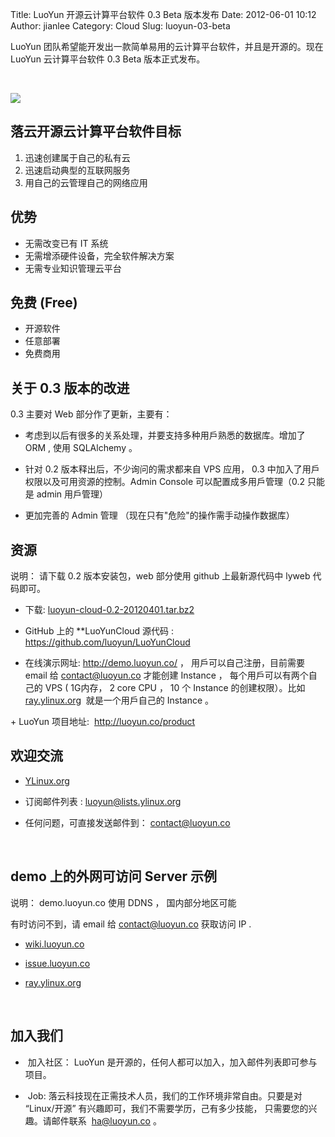 Title: LuoYun 开源云计算平台软件 0.3 Beta 版本发布
Date: 2012-06-01 10:12
Author: jianlee
Category: Cloud
Slug: luoyun-03-beta

LuoYun 团队希望能开发出一款简单易用的云计算平台软件，并且是开源的。现在
LuoYun 云计算平台软件 0.3 Beta 版本正式发布。

 

![](http://luoyun.co/static/themes/default/img/home_what_is_luoyun.png)

## 落云开源云计算平台软件目标

1. 迅速创建属于自己的私有云  
2. 迅速启动典型的互联网服务  
3. 用自己的云管理自己的网络应用

## 优势

+ 无需改变已有 IT 系统  
+ 无需增添硬件设备，完全软件解决方案  
+ 无需专业知识管理云平台

## 免费 (Free)

+ 开源软件  
+ 任意部署  
+ 免费商用

## 关于 0.3 版本的改进

0.3 主要对 Web 部分作了更新，主要有：

+ 考虑到以后有很多的关系处理，并要支持多种用戶熟悉的数据库。增加了 ORM ,
使用 SQLAlchemy 。

+ 针对 0.2 版本释出后，不少询问的需求都来自 VPS 应用， 0.3
中加入了用戶权限以及可用资源的控制。Admin Console
可以配置成多用戶管理（0.2 只能是 admin 用戶管理）

+ 更加完善的 Admin 管理 （现在只有"危险"的操作需手动操作数据库）

## 资源

说明： 请下载 0.2 版本安装包，web 部分使用 github 上最新源代码中 lyweb
代码即可。

+ 下载:
[luoyun-cloud-0.2-20120401.tar.bz2](http://www.luoyun.co/static/dl/luoyun-cloud-0.2-20120401.tar.bz2)

+ GitHub 上的 **LuoYunCloud 源代码 :
<https://github.com/luoyun/LuoYunCloud>

+ 在线演示网址: <http://demo.luoyun.co/> ， 用戶可以自己注册，目前需要
email 给 contact@luoyun.co 才能创建 Instance ， 每个用戶可以有两个自己的
VPS ( 1G内存， 2 core CPU ， 10 个 Instance 的创建权限）。比如
[ray.ylinux.org](http://ray.ylinux.org)  就是一个用戶自己的 Instance 。

+ LuoYun 项目地址:  <http://luoyun.co/product>

## 欢迎交流

+ [YLinux.org](http://www.ylinux.org)

+ 订阅邮件列表 :
[luoyun@lists.ylinux.org](http://lists.ylinux.org/mailman/listinfo/luoyun)

+ 任何问题，可直接发送邮件到： contact@luoyun.co

 

## demo 上的外网可访问 Server 示例

说明： demo.luoyun.co 使用 DDNS ， 国内部分地区可能

有时访问不到，请 email 给 contact@luoyun.co 获取访问 IP .

+ [wiki.luoyun.co](http://wiki.luoyun.co)

+ [issue.luoyun.co](http://issue.luoyun.co)

+ [ray.ylinux.org](http://ray.ylinux.org/)

 

## 加入我们

+  加入社区： LuoYun
是开源的，任何人都可以加入，加入邮件列表即可参与项目。

+  Job: 落云科技现在正需技术人员，我们的工作环境非常自由。只要是对
“Linux/开源” 有兴趣即可，我们不需要学历，己有多少技能，
只需要您的兴趣。请邮件联系  ha@luoyun.co 。
